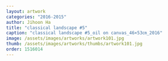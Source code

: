 ```yaml
---
layout: artwork
categories: "2016-2015"
author: Jihoon Ha
title: "classical landscape #5"
caption: "classical landscape #5_oil on canvas_46×53㎝_2016"
image: /assets/images/artworks/artwork101.jpg
thumb: /assets/images/artworks/thumbs/artwork101.jpg
order: 1516014
---
```

